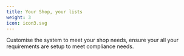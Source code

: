 ```yaml
---
title: Your Shop, your lists
weight: 3
icon: icon3.svg
---
```


Customise the system to meet your shop needs, ensure your all your requirements are setup to meet compliance needs.